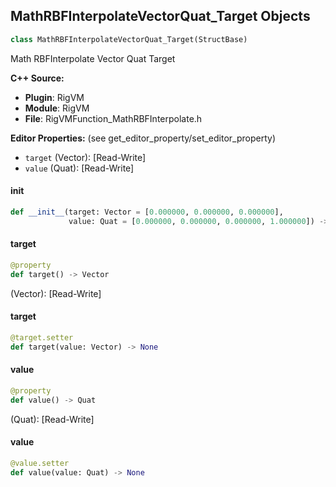 ## MathRBFInterpolateVectorQuat_Target Objects

```python
class MathRBFInterpolateVectorQuat_Target(StructBase)
```

Math RBFInterpolate Vector Quat Target

**C++ Source:**

- **Plugin**: RigVM
- **Module**: RigVM
- **File**: RigVMFunction_MathRBFInterpolate.h

**Editor Properties:** (see get_editor_property/set_editor_property)

- ``target`` (Vector):  [Read-Write]
- ``value`` (Quat):  [Read-Write]

<a id="unreal.MathRBFInterpolateVectorQuat_Target.__init__"></a>

#### __init__

```python
def __init__(target: Vector = [0.000000, 0.000000, 0.000000],
             value: Quat = [0.000000, 0.000000, 0.000000, 1.000000]) -> None
```

<a id="unreal.MathRBFInterpolateVectorQuat_Target.target"></a>

#### target

```python
@property
def target() -> Vector
```

(Vector):  [Read-Write]

<a id="unreal.MathRBFInterpolateVectorQuat_Target.target"></a>

#### target

```python
@target.setter
def target(value: Vector) -> None
```

<a id="unreal.MathRBFInterpolateVectorQuat_Target.value"></a>

#### value

```python
@property
def value() -> Quat
```

(Quat):  [Read-Write]

<a id="unreal.MathRBFInterpolateVectorQuat_Target.value"></a>

#### value

```python
@value.setter
def value(value: Quat) -> None
```

<a id="unreal.RigVMFunction_MathRBFInterpolateVectorQuat"></a>